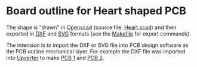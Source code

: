 Board outline for Heart shaped PCB
==================================

The shape is "drawn" in [Openscad](https://www.openscad.org/) (source file: [Heart.scad](./Heart.scad)) and then exported in [DXF](./Heart.dxf) and [SVG](Heart.svg) formats (see the [Makefile](./Makefile) for export commands).

The intension is to import the DXF or SVG file into PCB design software as the PCB outline mechanical layer. For example the DXF file was imported into [Upverter](https://upverter.com/) to make [PCB 1](../PCB-1) and [PCB 2](../PCB-2).
